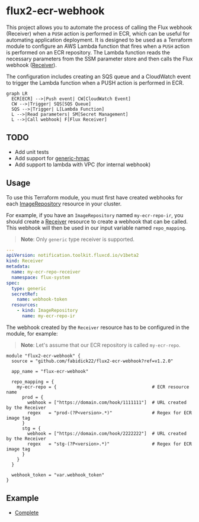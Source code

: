 # flux2-ecr-webhook
This project allows you to automate the process of calling the Flux webhook (Receiver) when a `PUSH` action is performed in ECR, which can be useful for automating application deployment. 
It is designed to be used as a Terraform module to configure an AWS Lambda function that fires when a `PUSH` action is performed on an ECR repository. 
The Lambda function reads the necessary parameters from the SSM parameter store and then calls the Flux webhook ([Receiver](https://fluxcd.io/flux/components/notification/receiver/)).

The configuration includes creating an SQS queue and a CloudWatch event to trigger the Lambda function when a PUSH action is performed in ECR.

```mermaid
graph LR
  ECR[ECR] -->|Push event| CW[CloudWatch Event]
  CW -->|Trigger| SQS[SQS Queue]
  SQS -->|Trigger| L[Lambda Function]
  L -->|Read parameters| SM[Secret Management]
  L -->|Call webhook| F[Flux Receiver]
```

## TODO
- Add unit tests
- Add support for [generic-hmac](https://fluxcd.io/flux/components/notification/receiver/#generic-hmac)
- Add support to lambda with VPC (for internal webhook)

## Usage
To use this Terraform module, you must first have created webhooks for each [ImageRepository](https://fluxcd.io/flux/components/image/imagerepositories/) resource in your cluster. 

For example, if you have an `ImageRepository` named `my-ecr-repo-ir`, you should create a [Receiver](https://fluxcd.io/flux/components/notification/receiver/) resource to create a webhook that can be called. 
This webhook will then be used in our input variable named `repo_mapping`.
> **Note**: Only `generic` type receiver is supported.

```yaml
---
apiVersion: notification.toolkit.fluxcd.io/v1beta2
kind: Receiver
metadata:
  name: my-ecr-repo-receiver
  namespace: flux-system
spec:
  type: generic
  secretRef:
    name: webhook-token
  resources:
    - kind: ImageRepository
      name: my-ecr-repo-ir
```
The webhook created by the `Receiver` resource has to be configured in the module, for example:
> **Note**: Let's assume that our ECR repository is called `my-ecr-repo`.

```hcl
module "flux2-ecr-webhook" {
  source = "github.com/fabidick22/flux2-ecr-webhook?ref=v1.2.0"

  app_name = "flux-ecr-webhook"

  repo_mapping = {
    my-ecr-repo = {                                    # ECR resource name
      prod = {
        webhook = ["https://domain.com/hook/1111111"]  # URL created by the Receiver
        regex   = "prod-(?P<version>.*)"               # Regex for ECR image tag
      }
      stg = {
        webhook = ["https://domain.com/hook/2222222"]  # URL created by the Receiver
        regex   = "stg-(?P<version>.*)"                # Regex for ECR image tag
      }
    }
  }

  webhook_token = "var.webhook_token"
}
```
## Example
- [Complete](https://github.com/fabidick22/flux2-ecr-webhook/tree/main/examples/complete)